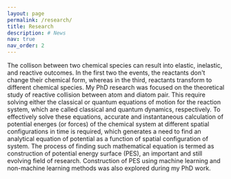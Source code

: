 ```yaml
---
layout: page
permalink: /research/
title: Research
description: # News
nav: true
nav_order: 2
---
```


The collison between two chemical species can result into elastic, inelastic, and reactive outcomes. In the first two the events, the reactants
don't change their chemical form, whereas in the third, reactants transform to different chemical species. My PhD research was focused on the
theoretical study of reactive collision between atom and diatom pair. This require solving either the classical or quantum equations of motion for the 
reaction system, which are called classical and quantum dynamics, respectively. 
To effectively solve these equations, accurate and instantaneous calculation of potential energes (or forces) of the chemical system at different spatial configurations 
in time is required, which generates a need to find an analytical equation of potential as a function of spatial configuration of system. The process of finding such mathematical equation is termed as construction of potential energy surface (PES), an important and still evolving field of research. Construction of PES using machine learning and non-machine learning methods was also explored during my PhD work.  
